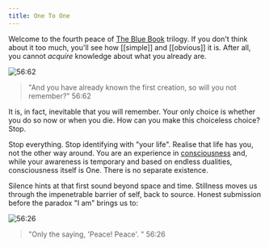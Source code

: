 ```yaml
---
title: One To One
---
```


Welcome to the fourth peace of <a href="https://thebluebook.co.za" target="_blank">The Blue Book</a> trilogy. If you don't think about it too much, you'll see how [[simple]] and [[obvious]] it is. After all, you cannot _acquire_ knowledge about what you already are.

![56:62](https://thebluebook.co.za/img/first-remember.png)

> "And you have already known the first creation, so will you not remember?" 56:62

It is, in fact, inevitable that you will remember. Your only choice is whether you do so now or when you die. How can you make this choiceless choice? Stop.

Stop everything. Stop identifying with "your life". Realise that life has you, not the other way around. You are an experience in <a href="https://www.youtube.com/watch?v=WV-naO9ULp8" target="_blank">consciousness</a> and, while your awareness is temporary and based on endless dualities, consciousness itself is One. There is no separate existence.

Silence hints at that first sound beyond space and time. Stillness moves us through the impenetrable barrier of self, back to source. Honest submission before the paradox "I am" brings us to:

![56:26](https://thebluebook.co.za/img/peace-peace.png)

> "Only the saying, 'Peace! Peace'. " 56:26


